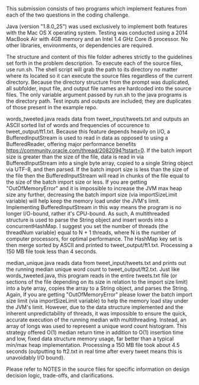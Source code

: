 This submission consists of two programs which implement features from each of the two questions in the coding challenge.

Java (version "1.8.0_25") was used exclusively to implement both features with the Mac OS X operating system. Testing was conducted using a 2014 MacBook Air with 4GB memory and an Intel 1.4 GHz Core i5 processor. No other libraries, environments, or dependencies are required. 

The structure and content of this file folder adheres strictly to the guidelines set forth in the problem description. To execute each of the source files, use run.sh. The shell script will grab the path to its directory no matter where its located so it can execute the source files regardless of the current directory. Because the directory structure from the prompt was duplicated, all subfolder, input file, and output file names are hardcoded into the source files. The only variable argument passed by run.sh to the java programs is the directory path. Test inputs and outputs are included; they are duplicates of those present in the example repo.

words_tweeted.java reads data from tweet_input/tweets.txt and outputs an ASCII sorted list of words and frequencies of occurence to tweet_output/ft1.txt. Because this feature depends heavily on I/O, a BufferedInputStream is used to read in data as opposed to using a BufferedReader, offering major performance benefits <https://community.oracle.com/thread/2082094?tstart=0>. If the batch import size is greater than the size of the file, data is read in via BufferedInputStream into a single byte array, copied to a single String object via UTF-8, and then parsed. If the batch import size is less than the size of the file then the BufferedInputStream will read in chunks of the file equal to the size of the batch import size or less. If you are getting "OutOfMemoryError" and it is impossible to increase the JVM max heap size any further, decreasing the batch import size (via importSizeLimit variable) will help keep the memory load under the JVM's limit. Implementing BufferedInputStream in this way means the program is no longer I/O-bound, rather it's CPU-bound. As such, A multithreaded structure is used to parse the String object and insert words into a concurrentHashMap. I suggest you set the number of threads (the threadNum variable) equal to N + 1 threads, where N is the number of computer processors, for optimal performance. The HashMap key set is then merge sorted by ASCII and printed to tweet_output/ft1.txt. Processing a 150 MB file took less than 4 seconds.

median_unique.java reads data from tweet_input/tweets.txt and prints out the running median unique word count to tweet_output/ft2.txt. Just like words_tweeted.java, this program reads in the entire tweets.txt file (or sections of the file depending on its size in relation to the import size limit) into a byte array, copies the array to a String object, and parses the String. Again, If you are getting "OutOfMemoryError" please lower the batch import size limit (via importSizeLimit variable) to help the memory load stay under the JVM's limit. However, due to the data structure implemented and the inherent unpredictability of threads, it was impossible to ensure the quick, accurate execution of the running median with multithreading. Instead, an array of longs was used to represent a unique word count histogram. This strategy offered O(1) median return time in addition to O(1) insertion time and low, fixed data structure memory usage, far better than a typical min/max heap implementation. Processing a 150 MB file took about 4.5 seconds (outputting to ft2.txt in real time after every tweet means this is unavoidably I/O bound).

Please refer to NOTES in the source files for specific information on design decision logic, trade-offs, and clarifications.
